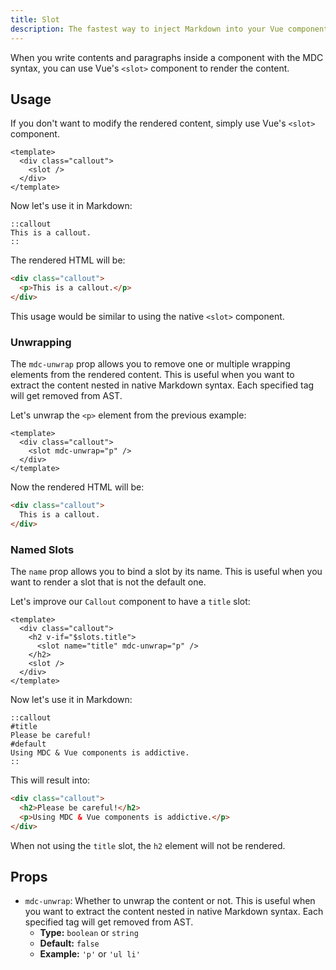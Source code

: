 ```yaml
---
title: Slot
description: The fastest way to inject Markdown into your Vue components.
---
```


When you write contents and paragraphs inside a component with the MDC syntax, you can use Vue's `<slot>` component to render the content.

## Usage

If you don't want to modify the rendered content, simply use Vue's `<slot>` component.

```vue [components/content/Callout.vue]
<template>
  <div class="callout">
    <slot />
  </div>
</template>
```

Now let's use it in Markdown:

```mdc [content/index.md]
::callout
This is a callout.
::
```

The rendered HTML will be:

```html
<div class="callout">
  <p>This is a callout.</p>
</div>
```

This usage would be similar to using the native `<slot>` component.

### Unwrapping

The `mdc-unwrap` prop allows you to remove one or multiple wrapping elements from the rendered content. This is useful when you want to extract the content nested in native Markdown syntax. Each specified tag will get removed from AST.

Let's unwrap the `<p>` element from the previous example:

```vue [components/content/Callout.vue]
<template>
  <div class="callout">
    <slot mdc-unwrap="p" />
  </div>
</template>
```

Now the rendered HTML will be:

```html
<div class="callout">
  This is a callout.
</div>
```

### Named Slots

The `name` prop allows you to bind a slot by its name. This is useful when you want to render a slot that is not the default one.

Let's improve our `Callout` component to have a `title` slot:

```vue [components/content/Callout.vue]
<template>
  <div class="callout">
    <h2 v-if="$slots.title">
      <slot name="title" mdc-unwrap="p" />
    </h2>
    <slot />
  </div>
</template>
```

Now let's use it in Markdown:

```mdc [content/index.md]
::callout
#title
Please be careful!
#default
Using MDC & Vue components is addictive.
::
```

This will result into:

```html
<div class="callout">
  <h2>Please be careful!</h2>
  <p>Using MDC & Vue components is addictive.</p>
</div>
```

When not using the `title` slot, the `h2` element will not be rendered.

## Props

- `mdc-unwrap`: Whether to unwrap the content or not. This is useful when you want to extract the content nested in native Markdown syntax. Each specified tag will get removed from AST.
  - **Type:** `boolean` or `string`
  - **Default:** `false`
  - **Example:** `'p'` or `'ul li'`
